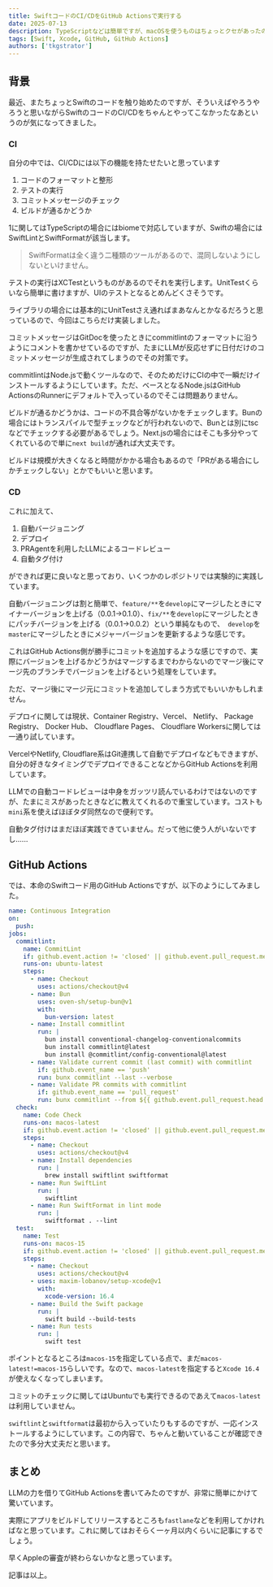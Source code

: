 ```yaml
---
title: SwiftコードのCI/CDをGitHub Actionsで実行する
date: 2025-07-13
description: TypeScriptなどは簡単ですが、macOSを使うものはちょっとクセがあったので対応しました
tags: [Swift, Xcode, GitHub, GitHub Actions]
authors: ['tkgstrator']
---
```


## 背景

最近、またちょっとSwiftのコードを触り始めたのですが、そういえばやろうやろうと思いながらSwiftのコードのCI/CDをちゃんとやってこなかったなあというのが気になってきました。

### CI

自分の中では、CI/CDには以下の機能を持たせたいと思っています

1. コードのフォーマットと整形
2. テストの実行
3. コミットメッセージのチェック
4. ビルドが通るかどうか

1に関してはTypeScriptの場合にはbiomeで対応していますが、Swiftの場合にはSwiftLintとSwiftFormatが該当します。

> SwiftFormatは全く違う二種類のツールがあるので、混同しないようにしないといけません。

テストの実行はXCTestというものがあるのでそれを実行します。UnitTestくらいなら簡単に書けますが、UIのテストとなるとめんどくさそうです。

ライブラリの場合には基本的にUnitTestさえ通ればまあなんとかなるだろうと思っているので、今回はこちらだけ実装しました。

コミットメッセージはGitDocを使ったときにcommitlintのフォーマットに沿うようにコメントを書かせているのですが、たまにLLMが反応せずに日付だけのコミットメッセージが生成されてしまうのでその対策です。

commitlintはNode.jsで動くツールなので、そのためだけにCIの中で一瞬だけインストールするようにしています。ただ、ベースとなるNode.jsはGitHub ActionsのRunnerにデフォルトで入っているのでそこは問題ありません。

ビルドが通るかどうかは、コードの不具合等がないかをチェックします。Bunの場合にはトランスパイルで型チェックなどが行われないので、Bunとは別にtscなどでチェックする必要があるでしょう。Next.jsの場合にはそこも多分やってくれているので単に`next build`が通れば大丈夫です。

ビルドは規模が大きくなると時間がかかる場合もあるので「PRがある場合にしかチェックしない」とかでもいいと思います。

### CD

これに加えて、

1. 自動バージョニング
2. デプロイ
3. PRAgentを利用したLLMによるコードレビュー
4. 自動タグ付け

ができれば更に良いなと思っており、いくつかのレポジトリでは実験的に実践しています。

自動バージョニングは割と簡単で、`feature/**`を`develop`にマージしたときにマイナーバージョンを上げる（0.0.1→0.1.0）、`fix/**`を`develop`にマージしたときにパッチバージョンを上げる（0.0.1→0.0.2）という単純なもので、　`develop`を`master`にマージしたときにメジャーバージョンを更新するような感じです。

これはGitHub Actions側が勝手にコミットを追加するような感じですので、実際にバージョンを上げるかどうかはマージするまでわからないのでマージ後にマージ先のブランチでバージョンを上げるという処理をしています。

ただ、マージ後にマージ元にコミットを追加してしまう方式でもいいかもしれません。

デプロイに関しては現状、Container Registry、Vercel、 Netlify、 Package Registry、 Docker Hub、 Cloudflare Pages、 Cloudflare Workersに関しては一通り試しています。

VercelやNetlify, Cloudflare系はGit連携して自動でデプロイなどもできますが、自分の好きなタイミングでデプロイできることなどからGitHub Actionsを利用しています。

LLMでの自動コードレビューは中身をガッツリ読んでいるわけではないのですが、たまにミスがあったときなどに教えてくれるので重宝しています。コストも`mini`系を使えばほぼタダ同然なので便利です。

自動タグ付けはまだほぼ実践できていません。だって他に使う人がいないですし......

## GitHub Actions

では、本命のSwiftコード用のGitHub Actionsですが、以下のようにしてみました。

```yaml
name: Continuous Integration
on:
  push:
jobs:
  commitlint:
    name: CommitLint
    if: github.event.action != 'closed' || github.event.pull_request.merged != true
    runs-on: ubuntu-latest
    steps:
      - name: Checkout
        uses: actions/checkout@v4
      - name: Bun
        uses: oven-sh/setup-bun@v1
        with:
          bun-version: latest
      - name: Install commitlint
        run: |
          bun install conventional-changelog-conventionalcommits
          bun install commitlint@latest
          bun install @commitlint/config-conventional@latest
      - name: Validate current commit (last commit) with commitlint
        if: github.event_name == 'push'
        run: bunx commitlint --last --verbose
      - name: Validate PR commits with commitlint
        if: github.event_name == 'pull_request'
        run: bunx commitlint --from ${{ github.event.pull_request.head.sha }}~${{ github.event.pull_request.commits }} --to ${{ github.event.pull_request.head.sha }} --verbose
  check:
    name: Code Check
    runs-on: macos-latest
    if: github.event.action != 'closed' || github.event.pull_request.merged != true
    steps:
      - name: Checkout
        uses: actions/checkout@v4
      - name: Install dependencies
        run: |
          brew install swiftlint swiftformat
      - name: Run SwiftLint
        run: |
          swiftlint
      - name: Run SwiftFormat in lint mode
        run: |
          swiftformat . --lint
  test:
    name: Test
    runs-on: macos-15
    if: github.event.action != 'closed' || github.event.pull_request.merged != true
    steps:
      - name: Checkout
        uses: actions/checkout@v4
      - uses: maxim-lobanov/setup-xcode@v1
        with:
          xcode-version: 16.4
      - name: Build the Swift package
        run: |
          swift build --build-tests
      - name: Run tests
        run: |
          swift test
```

ポイントとなるところは`macos-15`を指定している点で、まだ`macos-latest!=macos-15`らしいです。なので、`macos-latest`を指定すると`Xcode 16.4`が使えなくなってしまいます。

コミットのチェックに関してはUbuntuでも実行できるのであえて`macos-latest`は利用していません。

`swiftlint`と`swiftformat`は最初から入っていたりもするのですが、一応インストールするようにしています。この内容で、ちゃんと動いていることが確認できたので多分大丈夫だと思います。

## まとめ

LLMの力を借りてGitHub Actionsを書いてみたのですが、非常に簡単にかけて驚いています。

実際にアプリをビルドしてリリースするところも`fastlane`などを利用してかければなと思っています。これに関してはおそらく一ヶ月以内くらいに記事にするでしょう。

早くAppleの審査が終わらないかなと思っています。

記事は以上。
